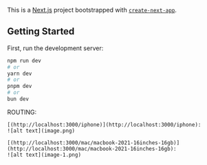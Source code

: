 This is a [Next.js](https://nextjs.org/) project bootstrapped with [`create-next-app`](https://github.com/vercel/next.js/tree/canary/packages/create-next-app).

## Getting Started

First, run the development server:

```bash
npm run dev
# or
yarn dev
# or
pnpm dev
# or
bun dev
```

ROUTING:
```
[(http://localhost:3000/iphone)](http://localhost:3000/iphone):
![alt text](image.png)

[(http://localhost:3000/mac/macbook-2021-16inches-16gb)](http://localhost:3000/mac/macbook-2021-16inches-16gb):
![alt text](image-1.png)
```
